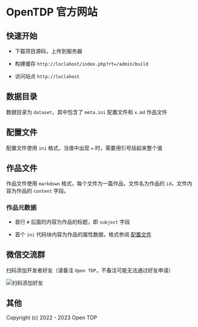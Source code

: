 # OpenTDP 官方网站

## 快速开始

- 下载项目源码，上传到服务器

- 构建缓存 `http://loclahost/index.php?rt=/admin/build`

- 访问站点 `http://loclahost`

## 数据目录

数据目录为 `dataset`，其中包含了 `meta.ini` 配置文件和 `x.md` 作品文件

## 配置文件

配置文件使用 `ini` 格式，当值中出现 `=` 时，需要用引号括起来整个值

## 作品文件

作品文件使用 `markdown` 格式，每个文件为一篇作品，文件名为作品的 `id`，文件内容为作品的 `content` 字段。

### 作品元数据

- 首行 `#` 后面的内容为作品的标题，即 `subject` 字段

- 首个 `ini` 代码块内容为作品的属性数据，格式参阅 [配置文件](#配置文件)

## 微信交流群

扫码添加开发者好友（请备注 `Open TDP`，不备注可能无法通过好友申请）

![扫码添加好友](https://docs.opentdp.org/static/weixin-qr.jpg)

## 其他

Copyright (c) 2022 - 2023 Open TDP
